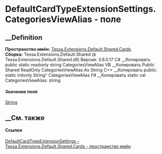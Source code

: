 # DefaultCardTypeExtensionSettings.CategoriesViewAlias - поле
##  __Definition
 **Пространство имён:**
[Tessa.Extensions.Default.Shared.Cards](N_Tessa_Extensions_Default_Shared_Cards.htm)  
 **Сборка:** Tessa.Extensions.Default.Shared (в
Tessa.Extensions.Default.Shared.dll) Версия: 3.6.0.17
C# __Копировать
     public static readonly string CategoriesViewAlias
VB __Копировать
     Public Shared ReadOnly CategoriesViewAlias As String
C++ __Копировать
     public:
    static initonly String^ CategoriesViewAlias
F# __Копировать
     static val CategoriesViewAlias: string
#### Значение поля
[String](https://learn.microsoft.com/dotnet/api/system.string)
##  __См. также
#### Ссылки
[DefaultCardTypeExtensionSettings -
](T_Tessa_Extensions_Default_Shared_Cards_DefaultCardTypeExtensionSettings.htm)
[Tessa.Extensions.Default.Shared.Cards - пространство
имён](N_Tessa_Extensions_Default_Shared_Cards.htm)
